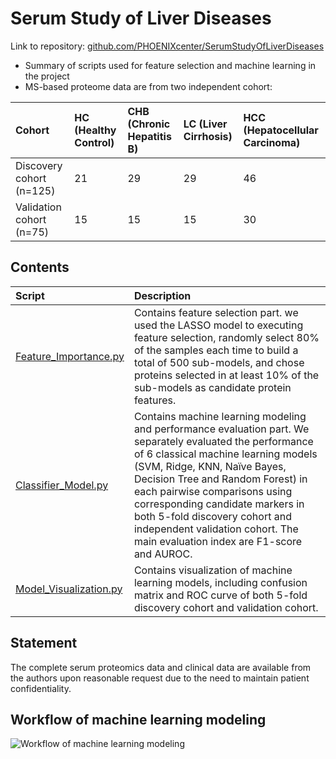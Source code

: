 # Serum Study of Liver Diseases

 Link to repository: [github.com/PHOENIXcenter/SerumStudyOfLiverDiseases](https://github.com/PHOENIXcenter/SerumStudyOfLiverDiseases)
+ Summary of scripts used for feature selection and machine learning in the project
+ MS-based proteome data are from two independent cohort:

|    **Cohort**     | **HC (Healthy Control)** | **CHB (Chronic Hepatitis B)** | **LC (Liver Cirrhosis)** | **HCC (Hepatocellular Carcinoma)** |
| :---------------- | :----------------------- | :--------------------------------- | :----------------------- | :--------------------------------- |
| Discovery cohort (n=125) | 21 | 29 | 29 | 46 |
| Validation cohort (n=75) | 15 | 15 | 15 | 30 |

## Contents

| Script                                        | Description                                                  |
| :-------------------------------------------- | :----------------------------------------------------------- |
| [Feature_Importance.py](Feature_Importance.py)   | Contains feature selection part. we used the LASSO model to executing feature selection, randomly select 80% of the samples each time to build a total of 500 sub-models, and chose proteins selected in at least 10% of the sub-models as candidate protein features. |
| [Classifier_Model.py](Classifier_Model.py)       | Contains machine learning modeling and performance evaluation part. We separately evaluated the performance of 6 classical machine learning models (SVM, Ridge, KNN, Naïve Bayes, Decision Tree and Random Forest) in each pairwise comparisons using corresponding candidate markers in both 5-fold discovery cohort and independent validation cohort. The main evaluation index are F1-score and AUROC. |
| [Model_Visualization.py](Model_Visualization.py) | Contains visualization of machine learning models, including confusion matrix and ROC curve of both 5-fold discovery cohort and validation cohort. |

## Statement

The complete serum proteomics data and clinical data are available from the authors upon reasonable request due to the need to maintain patient confidentiality.

## Workflow of machine learning modeling


![Workflow of machine learning modeling](https://github.com/KaikunXu/SerumStudyOfLiverDiseases/blob/main/Workflow%20of%20machine%20learning%20modeling.png)
